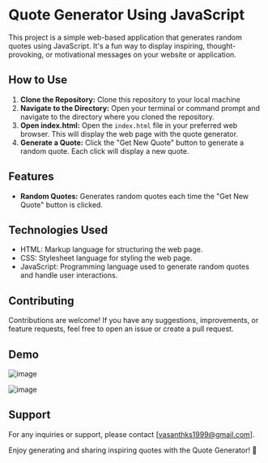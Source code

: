 

# Quote Generator Using JavaScript

This project is a simple web-based application that generates random quotes using JavaScript. It's a fun way to display inspiring, thought-provoking, or motivational messages on your website or application.

## How to Use

1. **Clone the Repository:** Clone this repository to your local machine 
2. **Navigate to the Directory:** Open your terminal or command prompt and navigate to the directory where you cloned the repository.
3. **Open index.html:** Open the `index.html` file in your preferred web browser. This will display the web page with the quote generator.
4. **Generate a Quote:** Click the "Get New Quote" button to generate a random quote. Each click will display a new quote.

## Features

- **Random Quotes:** Generates random quotes each time the "Get New Quote" button is clicked.

## Technologies Used

- HTML: Markup language for structuring the web page.
- CSS: Stylesheet language for styling the web page.
- JavaScript: Programming language used to generate random quotes and handle user interactions.

## Contributing

Contributions are welcome! If you have any suggestions, improvements, or feature requests, feel free to open an issue or create a pull request.

## Demo

![image](https://github.com/VasantkumarKS/Quote-Generator-Using-JS/assets/140141536/3e266ac6-3bb3-4f24-9659-4c1fc610fb0c)

![image](https://github.com/VasantkumarKS/Quote-Generator-Using-JS/assets/140141536/7074de70-62fd-493c-81a9-e214759beeff)

## Support

For any inquiries or support, please contact [vasanthks1999@gmail.com].

Enjoy generating and sharing inspiring quotes with the Quote Generator! 🌟
